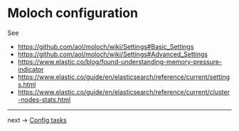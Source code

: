 # Moloch configuration

See
* https://github.com/aol/moloch/wiki/Settings#Basic_Settings
* https://github.com/aol/moloch/wiki/Settings#Advanced_Settings
* https://www.elastic.co/blog/found-understanding-memory-pressure-indicator
* https://www.elastic.co/guide/en/elasticsearch/reference/current/settings.html
* https://www.elastic.co/guide/en/elasticsearch/reference/current/cluster-nodes-stats.html

----
next -> [Config tasks](/tasks/config.md)
